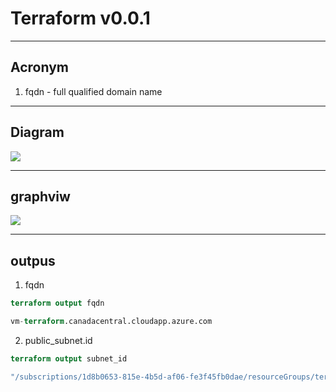 # Terraform v0.0.1

---

## Acronym
1. fqdn - full qualified domain name

---

## Diagram
[<img src="https://i.imgur.com/dt2AaCC.png">](https://i.imgur.com/dt2AaCC.png)

---

## graphviw
[<img src="https://i.imgur.com/IdfUvn9.png">](https://i.imgur.com/IdfUvn9.png)

---

## outpus
1. fqdn
````tf
terraform output fqdn

vm-terraform.canadacentral.cloudapp.azure.com
````

2. public_subnet.id
````tf
terraform output subnet_id

"/subscriptions/1d8b0653-815e-4b5d-af06-fe3f45fb0dae/resourceGroups/terraform/providers/Microsoft.Network/virtualNetworks/vnet/subnets/pub_sbnt_10_56_0_0_24"
````
